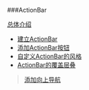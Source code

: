 ###ActionBar

[总体介绍](http://hukai.me/android-training-course-in-chinese/basics/actionbar/index.html)

- [建立ActionBar](http://hukai.me/android-training-course-in-chinese/basics/actionbar/setting-up.html)
- [添加ActionBar按钮](http://hukai.me/android-training-course-in-chinese/basics/actionbar/adding-buttons.html)
- [自定义ActionBar的风格](http://hukai.me/android-training-course-in-chinese/basics/actionbar/styling.html)
- [ActionBar的覆盖层叠](http://hukai.me/android-training-course-in-chinese/basics/actionbar/overlaying.html)


>[添加向上导航](http://hukai.me/android-training-course-in-chinese/ux/implement-nav/ancestral.html)